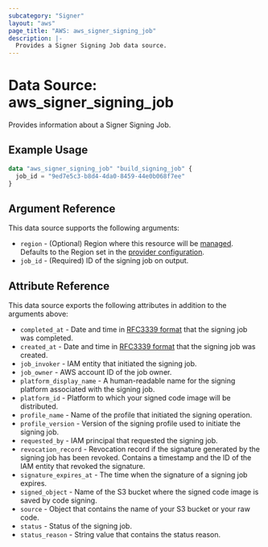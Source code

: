 ```yaml
---
subcategory: "Signer"
layout: "aws"
page_title: "AWS: aws_signer_signing_job"
description: |-
  Provides a Signer Signing Job data source.
---
```


# Data Source: aws_signer_signing_job

Provides information about a Signer Signing Job.

## Example Usage

```terraform
data "aws_signer_signing_job" "build_signing_job" {
  job_id = "9ed7e5c3-b8d4-4da0-8459-44e0b068f7ee"
}
```

## Argument Reference

This data source supports the following arguments:

* `region` - (Optional) Region where this resource will be [managed](https://docs.aws.amazon.com/general/latest/gr/rande.html#regional-endpoints). Defaults to the Region set in the [provider configuration](https://registry.terraform.io/providers/hashicorp/aws/latest/docs#aws-configuration-reference).
* `job_id` - (Required) ID of the signing job on output.

## Attribute Reference

This data source exports the following attributes in addition to the arguments above:

* `completed_at` - Date and time in [RFC3339 format](https://tools.ietf.org/html/rfc3339#section-5.8) that the signing job was completed.
* `created_at` - Date and time in [RFC3339 format](https://tools.ietf.org/html/rfc3339#section-5.8) that the signing job was created.
* `job_invoker` - IAM entity that initiated the signing job.
* `job_owner` - AWS account ID of the job owner.
* `platform_display_name` - A human-readable name for the signing platform associated with the signing job.
* `platform_id` - Platform to which your signed code image will be distributed.
* `profile_name` - Name of the profile that initiated the signing operation.
* `profile_version` - Version of the signing profile used to initiate the signing job.
* `requested_by` - IAM principal that requested the signing job.
* `revocation_record` - Revocation record if the signature generated by the signing job has been revoked. Contains a timestamp and the ID of the IAM entity that revoked the signature.
* `signature_expires_at` - The time when the signature of a signing job expires.
* `signed_object` - Name of the S3 bucket where the signed code image is saved by code signing.
* `source` - Object that contains the name of your S3 bucket or your raw code.
* `status` - Status of the signing job.
* `status_reason` - String value that contains the status reason.
